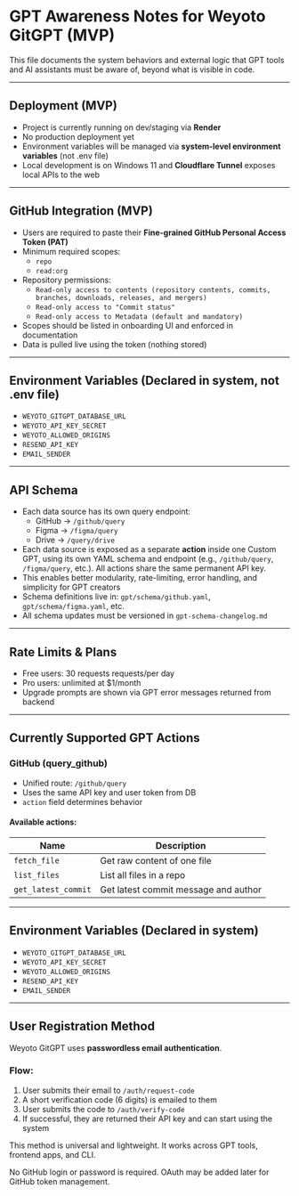 # GPT Awareness Notes for Weyoto GitGPT (MVP)

This file documents the system behaviors and external logic that GPT tools and AI assistants must be aware of, beyond what is visible in code.

---

## Deployment (MVP)

- Project is currently running on dev/staging via **Render**
- No production deployment yet
- Environment variables will be managed via **system-level environment variables** (not .env file)
- Local development is on Windows 11 and **Cloudflare Tunnel** exposes local APIs to the web

---

## GitHub Integration (MVP)

- Users are required to paste their **Fine-grained GitHub Personal Access Token (PAT)**
- Minimum required scopes:
  - `repo`
  - `read:org`
- Repository permissions:
  - `Read-only access to contents (repository contents, commits, branches, downloads, releases, and mergers)`
  - `Read-only access to "Commit status"`
  - `Read-only access to Metadata (default and mandatory)`
- Scopes should be listed in onboarding UI and enforced in documentation
- Data is pulled live using the token (nothing stored)

---

## Environment Variables (Declared in system, not .env file)

- `WEYOTO_GITGPT_DATABASE_URL`
- `WEYOTO_API_KEY_SECRET`
- `WEYOTO_ALLOWED_ORIGINS`
- `RESEND_API_KEY`
- `EMAIL_SENDER`

---

## API Schema

- Each data source has its own query endpoint:
  - GitHub → `/github/query`
  - Figma → `/figma/query`
  - Drive → `/query/drive`
- Each data source is exposed as a separate **action** inside one Custom GPT, using its own YAML schema and endpoint (e.g., `/github/query`, `/figma/query`, etc.). All actions share the same permanent API key.
- This enables better modularity, rate-limiting, error handling, and simplicity for GPT creators
- Schema definitions live in: `gpt/schema/github.yaml`, `gpt/schema/figma.yaml`, etc.
- All schema updates must be versioned in `gpt-schema-changelog.md`

---

## Rate Limits & Plans

- Free users: 30 requests requests/per day
- Pro users: unlimited at $1/month
- Upgrade prompts are shown via GPT error messages returned from backend

---

## Currently Supported GPT Actions

### GitHub (query_github)
- Unified route: `/github/query`
- Uses the same API key and user token from DB
- `action` field determines behavior

#### Available actions:
| Name | Description |
|------|-------------|
| `fetch_file` | Get raw content of one file |
| `list_files` | List all files in a repo |
| `get_latest_commit` | Get latest commit message and author |

---

## Environment Variables (Declared in system)

- `WEYOTO_GITGPT_DATABASE_URL`
- `WEYOTO_API_KEY_SECRET`
- `WEYOTO_ALLOWED_ORIGINS`
- `RESEND_API_KEY`
- `EMAIL_SENDER`

---

## User Registration Method

Weyoto GitGPT uses **passwordless email authentication**.

### Flow:
1. User submits their email to `/auth/request-code`
2. A short verification code (6 digits) is emailed to them
3. User submits the code to `/auth/verify-code`
4. If successful, they are returned their API key and can start using the system

This method is universal and lightweight. It works across GPT tools, frontend apps, and CLI.

No GitHub login or password is required. OAuth may be added later for GitHub token management.
